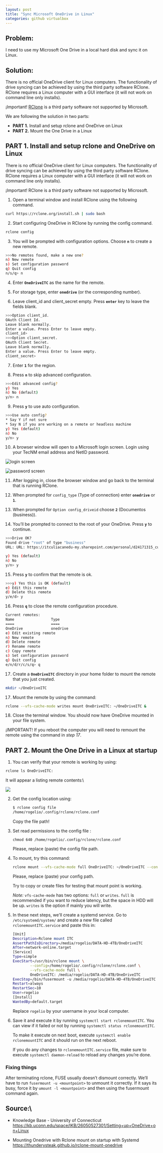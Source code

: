 ```yaml
---
layout: post
title: "Sync Microsoft OneDrive in Linux"
categories: github virtualbox
---
```



## Problem:

I need to use my Microsoft One Drive in a local hard disk and  sync it on Linux.

## Solution:

There is no official OneDrive client for Linux computers. The functionality of drive syncing can be achieved by using the third party software RClone. RClone requires a Linux computer with a GUI interface (it will not work on command line only installs).

¡Important! [RClone](https://rclone.org/) is a third party software not supported by Microsoft.

We are following the solution in two parts:

- **PART 1.** Install and setup rclone and OneDrive on Linux
- **PART 2.** Mount the One Drive in a Linux

## PART 1. Install and setup rclone and OneDrive on Linux

There is no official OneDrive client for Linux computers. The functionality of drive syncing can be achieved by using the third party software RClone. RClone requires a Linux computer with a GUI interface (it will not work on command line only installs).

¡Important! RClone is a third party software not supported by Microsoft.

1. Open a terminal window and install RClone using the following command.

```bash
curl https://rclone.org/install.sh | sudo bash

```

2. Start configuring OneDrive in RClone by running the config command.

```bash
rclone config
```

3. You will be prompted with configuration options. Choose **`n`** to create a new remote.

```bash
>>>No remotes found, make a new one?
n) New remote
s) Set configuration password
q) Quit config
n/s/q> n
```

4. Enter **`OneDriveITC`** as the name for the remote.

5. For storage type, enter **`onedrive`** (or the corresponding number).

6. Leave client_id and client_secret empty. Press **`enter`** key to leave the fields blank.

```bash
>>>Option client_id.
OAuth Client Id.
Leave blank normally.
Enter a value. Press Enter to leave empty.
client_id> 
>>>Option client_secret.
OAuth Client Secret.
Leave blank normally.
Enter a value. Press Enter to leave empty.
client_secret>
```

7. Enter **`1`** for the region.

8. Press **`n`** to skip advanced configuration.

```bash
>>>Edit advanced config?
y) Yes
n) No (default)
y/n> n
```
9. Press **`y`** to use auto configuration.
```bash
>>>Use auto config?
* Say Y if not sure
* Say N if you are working on a remote or headless machine
y) Yes (default)
n) No
y/n> y
```
10. A browser window will open to a Microsoft login screen. Login using your TecNM email address and NetID password.

![login screen](images_posts/onedrive-microsoft-login01.png)

![password screen](images_posts/onedrive-microsoft-login02.png)

11. After logging in, close the browser window and go back to the terminal that is running RClone.


12. When prompted for `config_type` (Type of connection) enter **`onedrive`** or **`1`**.

13. When prompted for `Option config_driveid` choose **`2`** (Documentos (business)).

14. You’ll be prompted to connect to the root of your OneDrive. Press **`y`** to continue.

```bash
>>>Drive OK?
Found drive "root" of type "business"
URL: URL: https://itculiacanedu-my.sharepoint.com/personal/d24171315_culiacan_tecnm_mx/Documents

y) Yes (default)
n) No
y/n> y
```

15. Press **`y`** to confirm that the remote is ok.

```bash
>>>y) Yes this is OK (default)
e) Edit this remote
d) Delete this remote
y/e/d> y
```

16. Press **`q`** to close the remote configuration procedure.

```bash
Current remotes:
Name                 Type
====                 ====
OneDrive             onedrive
e) Edit existing remote
n) New remote
d) Delete remote
r) Rename remote
c) Copy remote
s) Set configuration password
q) Quit config
e/n/d/r/c/s/q> q


```

17. Create a **`OneDriveITC`** directory in your home folder to mount the remote that you just created.

```bash
mkdir ~/OneDriveITC
```
17. Mount the remote by using the command:

```bash
rclone --vfs-cache-mode writes mount OneDriveITC: ~/OneDriveITC &
```
18. Close the terminal window. You should now have OneDrive mounted in your file system.

¡IMPORTANT! If you reboot the computer you will need to remount the remote using the command in _step 17_.

## PART 2. Mount the One Drive in a Linux at startup

1. You can verify that your remote is working by using:

```bash
rclone ls OneDriveITC:
```
It will appear a listing remote contents:\

![](images_posts/onedrive-listing-files.png)

2. Get the config location using:
    ```bash
    $ rclone config file
    /home/rogelio/.config/rclone/rclone.conf
    ```
    Copy the file path!

3. Set read permissions to the config file :
    ```
    chmod 640 /home/rogelio/.config/rclone/rclone.conf
    ```
    Please, replace (paste) the config file path.


4. To mount, try this command:
    ```bash
    rclone mount --vfs-cache-mode full OneDriveITC: ~/OneDriveITC --config /home/rogelio/.config/rclone/rclone.conf
    ```

    Please, replace (paste) your config path.

    Try to copy or create files for testing that mount point is working.

    _Note:_ `vfs-cache-mode` has two options: `full` or `writes`. `full` is recommended if you want to reduce latency, but the space in HDD will be up. `writes` is the option if mainly you will write.



5. In these next steps, we'll create a systemd service. Go to `/etc/systemd/system/` and create a new file called `rclonemountITC.service` and paste this in:

    ```bash
    [Unit]
    Description=Rclone mount ITC
    AssertPathIsDirectory=/media/rogelio/DATA-HD-4TB/OneDriveITC
    After=network-online.target
    [Service]
    Type=simple
    ExecStart=/usr/bin/rclone mount \
            --config=/home/rogelio/.config/rclone/rclone.conf \
            --vfs-cache-mode full \
            OneDriveITC: /media/rogelio/DATA-HD-4TB/OneDriveITC
    ExecStop=/bin/fusermount -u /media/rogelio/DATA-HD-4TB/OneDriveITC
    Restart=always
    RestartSec=10
    User=rogelio
    [Install]
    WantedBy=default.target
    ```

    Replace `rogelio` by your username in your local computer.

6. Save it and execute it by running `systemctl start rclonemountITC`. You can view if it failed or not by running `systemctl status rclonemountITC`.

    To make it execute on next boot, execute `systemctl enable rclonemountITC` and it should run on the next reboot.

    If you do any changes to `rclonemountITC.service` file, make sure to execute `systemctl daemon-reload` to reload any changes you’re done.

### Fixing things

After terminating rclone, FUSE usually doesn’t dismount correctly. We’ll have to run `fusermount -u <mountpoint>` to unmount it correctly. If it says its busy, force it by `umount -l <mountpoint>` and then using the fusermount command again.

## Source:\
- Knowledge Base - University of Connecticut\
<https://kb.uconn.edu/space/IKB/26050527301/Setting+up+OneDrive+on+Linux>

- Mounting Onedrive with Rclone mount on startup with Systemd
<https://thunderysteak.github.io/rclone-mount-onedrive>
